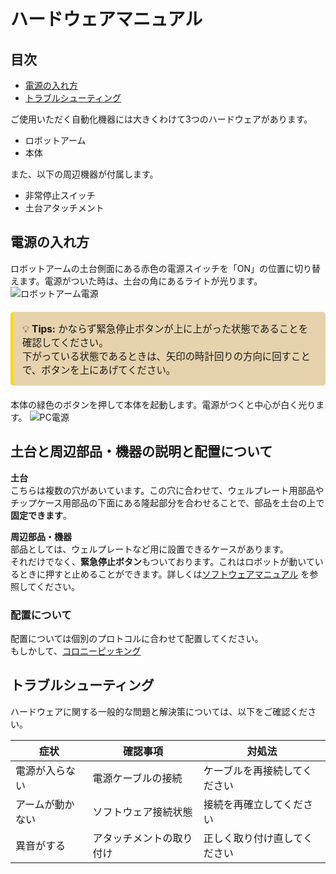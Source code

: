 # ハードウェアマニュアル

## 目次
- [電源の入れ方](#電源の入れ方)
- [トラブルシューティング](#トラブルシューティング)

ご使用いただく自動化機器には大きくわけて3つのハードウェアがあります。
- ロボットアーム
- 本体

また、以下の周辺機器が付属します。
- 非常停止スイッチ 
- 土台アタッチメント


## 電源の入れ方

ロボットアームの土台側面にある赤色の電源スイッチを「ON」の位置に切り替えます。電源がついた時は、土台の角にあるライトが光ります。
![ロボットアーム電源](./_images/robot_power.png)
<div style="border-left: 4px solid #ffd700; background:rgb(230, 210, 172); padding: 15px; margin: 20px 0; border-radius: 5px;">
  <p style="margin: 0; font-size: 1.1em;">
    💡 <strong>Tips:</strong> かならず緊急停止ボタンが上に上がった状態であることを確認してください。<br>
    下がっている状態であるときは、矢印の時計回りの方向に回すことで、ボタンを上にあげてください。
  </p>
</div>


本体の緑色のボタンを押して本体を起動します。電源がつくと中心が白く光ります。 
![PC電源](./_images/pc_power.png)

## 土台と周辺部品・機器の説明と配置について

**土台**<br>
こちらは複数の穴があいています。この穴に合わせて、ウェルプレート用部品やチップケース用部品の下面にある隆起部分を合わせることで、部品を土台の上で**固定できます**。

**周辺部品・機器**<br>
部品としては、ウェルプレートなど用に設置できるケースがあります。<br>それだけでなく、**緊急停止ボタン**もついております。これはロボットが動いているときに押すと止めることができます。詳しくは[ソフトウェアマニュアル](software.md) を参照してください。


### 配置について
配置については個別のプロトコルに合わせて配置してください。
<br>
もしかして、[コロニーピッキング](protocol/colonypicking.md)

## トラブルシューティング
ハードウェアに関する一般的な問題と解決策については、以下をご確認ください。

| 症状 | 確認事項 | 対処法 |
|-----|---------|-------|
| 電源が入らない | 電源ケーブルの接続 | ケーブルを再接続してください |
| アームが動かない | ソフトウェア接続状態 | 接続を再確立してください |
| 異音がする | アタッチメントの取り付け | 正しく取り付け直してください |

